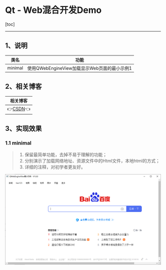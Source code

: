 # Qt - Web混合开发Demo

[toc]

---

## 1、说明

|     类名      | 功能                                                         |
| :-----------: | ------------------------------------------------------------ |
|    minimal    | 使用QWebEngineView加载显示Web页面的最小示例1                 |

 


## 2、相关博客

|                           相关博客                           |
| :----------------------------------------------------------: |
| 👉[CSDN](https://blog.csdn.net/qq_43627907/category_12140943.html)👈 |




## 3、实现效果

### 1.1 minimal

> 1. 保留最简单功能，去掉不易于理解的功能；                 
> 2. 分别演示了加载网络地址、资源文件中的Html文件，本地html的方式； 
> 3. 详细的注释，对初学者更友好。                      

![image-20221211210252527](Web.assets/image-20221211210252527.png)
